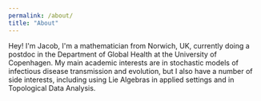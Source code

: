 ```yaml
---
permalink: /about/
title: "About"
---
```


Hey! I'm Jacob, I'm a mathematician from Norwich, UK, currently doing a postdoc in the Department of Global Health at the University of Copenhagen. My main academic interests are in stochastic models of infectious disease transmission and evolution, but I also have a number of side interests, including using Lie Algebras in applied settings and in Topological Data Analysis.
